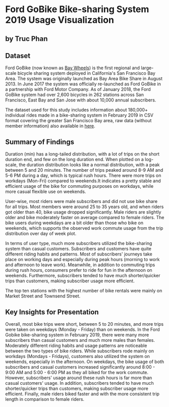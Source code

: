 # Ford GoBike Bike-sharing System 2019 Usage Visualization

## by Truc Phan


## Dataset

Ford GoBike (now known as [Bay Wheels](https://en.wikipedia.org/wiki/Bay_Wheels)) is the first regional and large-scale bicycle sharing system deployed in California's San Francisco Bay Area. The system was originally launched as Bay Area Bike Share in August 2013. In June 2017 the system was officially re-launched as Ford GoBike in a partnership with Ford Motor Company. As of January 2018, the Ford GoBike system had over 2,600 bicycles in 262 stations across San Francisco, East Bay and San Jose with about 10,000 annual subscribers. 

The dataset used for this study includes information about 180,000+ individual rides made in a bike-sharing system in February 2019 in CSV format covering the greater San Francisco Bay area, raw data (without member information) also available in [here](https://s3.amazonaws.com/baywheels-data/index.html).

## Summary of Findings

Duration (min) has a long-tailed distribution, with a lot of trips on the short duration end, and few on the long duration end. When plotted on a log-scale, the duration distribution looks like a normal distribution, with a peak between 5 and 20 minutes. The number of trips peaked around 8-9 AM and 5-6 PM during a day, which is typical rush hours. There were more trips on workdays (Mon-Fri) compared to weekends.It indicates a pretty stable and efficient usage of the bike for commuting purposes on workdays, while more casual flexible use on weekends.

User-wise, most riders were male subscribers and did not use bike share for all trips. Most members were around 25 to 35 years old, and when riders got older than 40, bike usage dropped significantly. Male riders are slightly older and bike moderately faster on average compared to female riders. The bike users during weekdays are a bit older than those who bike on weekends, which supports the observed work commute usage from the trip distribution over day of week plot.

In terms of user type, much more subscribers utilized the bike-sharing system than casual customers. Subscribers and customers have quite different riding habits and patterns. Most of subscribers' journeys take place on working days and especially during peak hours (morning to work and afternoon to leave work). Meanwhile, in addition to commuting trips during rush hours, consumers prefer to ride for fun in the afternoon on weekends. Furthermore, subscribers tended to have much shorter/quicker trips than customers, making subscriber usage more efficient.

The top ten stations with the highest number of bike rentals were mainly on Market Street and Townsend Street.


## Key Insights for Presentation

Overall, most bike trips were short, between 5 to 20 minutes, and more trips were taken on weekdays (Monday - Friday) than on weekends. In the Ford Gobike bike-sharing system in February 2019, there were many more subscribers than casual customers and much more males than females. Moderately different riding habits and usage patterns are noticeable between the two types of bike riders. While subscribers rode mainly on workdays (Mondays - Fridays), customers also utilized the system on weekends, especially in the afternoon. On weekdays, the bike usage of both subscribers and casual customers increased significantly around 8:00 - 9:00 AM and 5:00 - 6:00 PM as they all biked for the work commute. However, subscribers' usage around these rush hours is far more than casual customers' usage. In addition, subscribers tended to have much shorter/quicker trips than customers, making subscriber usage more efficient. Finally, male riders biked faster and with the more consistent trip length in comparison to female riders.